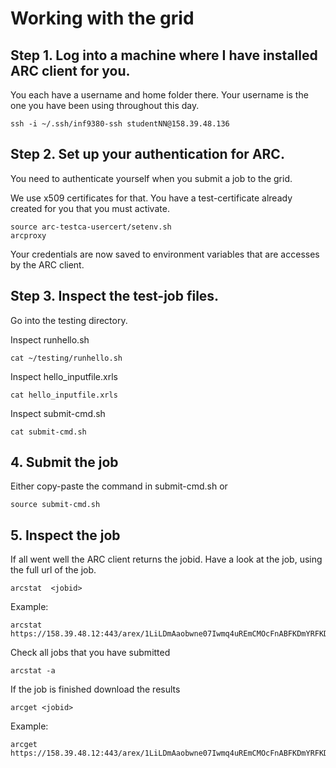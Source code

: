 Working with the grid
======================

## Step 1. Log into a machine where I have installed ARC client for you.

You each have a username and home folder there. Your username is the one you have been using throughout this day. 

```
ssh -i ~/.ssh/inf9380-ssh studentNN@158.39.48.136
```

## Step 2. Set up your authentication for ARC. 

You need to authenticate yourself when you submit a job to the grid.

We use x509 certificates for that. You have a test-certificate already created for you that you must activate.
```
source arc-testca-usercert/setenv.sh
arcproxy
```
Your credentials are now saved to environment variables that are accesses by the ARC client.



## Step 3. Inspect the test-job files. 

Go into the testing directory.

Inspect runhello.sh
```
cat ~/testing/runhello.sh

```

Inspect hello_inputfile.xrls

```
cat hello_inputfile.xrls
```


Inspect submit-cmd.sh
```
cat submit-cmd.sh
```

## 4. Submit the job
Either copy-paste the command in submit-cmd.sh or
```
source submit-cmd.sh
```

## 5. Inspect the job
If all went well the ARC client returns the jobid. Have a look at the job, using the full url of the job. 

```
arcstat  <jobid>
```

Example:

```
arcstat  https://158.39.48.12:443/arex/1LiLDmAaobwne07Iwmq4uREmCMOcFnABFKDmYRFKDmFBFKDmnqo9Xo
```

Check all jobs that you have submitted
```
arcstat -a
```


If the job is finished download the results

```
arcget <jobid>
```

Example:

```
arcget https://158.39.48.12:443/arex/1LiLDmAaobwne07Iwmq4uREmCMOcFnABFKDmYRFKDmFBFKDmnqo9Xo
```

